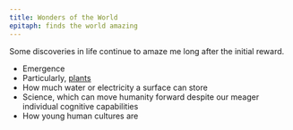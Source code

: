 ```yaml
---
title: Wonders of the World
epitaph: finds the world amazing
---
```


Some discoveries in life continue to amaze me long after the initial reward.

- Emergence
- Particularly, [plants](/2011/03/06/seeds-of-assembly.html)
- How much water or electricity a surface can store
- Science, which can move humanity forward despite our meager individual cognitive capabilities
- How young human cultures are
